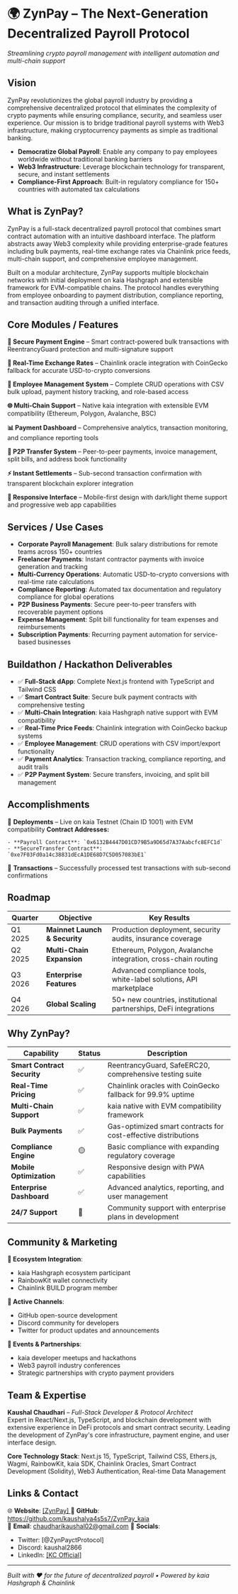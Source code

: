 # 🌍 ZynPay – The Next-Generation Decentralized Payroll Protocol
*Streamlining crypto payroll management with intelligent automation and multi-chain support*

## Vision

ZynPay revolutionizes the global payroll industry by providing a comprehensive decentralized protocol that eliminates the complexity of crypto payments while ensuring compliance, security, and seamless user experience. Our mission is to bridge traditional payroll systems with Web3 infrastructure, making cryptocurrency payments as simple as traditional banking.

- **Democratize Global Payroll**: Enable any company to pay employees worldwide without traditional banking barriers
- **Web3 Infrastructure**: Leverage blockchain technology for transparent, secure, and instant settlements  
- **Compliance-First Approach**: Built-in regulatory compliance for 150+ countries with automated tax calculations

## What is ZynPay?

ZynPay is a full-stack decentralized payroll protocol that combines smart contract automation with an intuitive dashboard interface. The platform abstracts away Web3 complexity while providing enterprise-grade features including bulk payments, real-time exchange rates via Chainlink price feeds, multi-chain support, and comprehensive employee management.

Built on a modular architecture, ZynPay supports multiple blockchain networks with initial deployment on kaia Hashgraph and extensible framework for EVM-compatible chains. The protocol handles everything from employee onboarding to payment distribution, compliance reporting, and transaction auditing through a unified interface.

## Core Modules / Features

**🔐 Secure Payment Engine** – Smart contract-powered bulk transactions with ReentrancyGuard protection and multi-signature support

**💱 Real-Time Exchange Rates** – Chainlink oracle integration with CoinGecko fallback for accurate USD-to-crypto conversions

**👥 Employee Management System** – Complete CRUD operations with CSV bulk upload, payment history tracking, and role-based access

**🌐 Multi-Chain Support** – Native kaia integration with extensible EVM compatibility (Ethereum, Polygon, Avalanche, BSC)

**📊 Payment Dashboard** – Comprehensive analytics, transaction monitoring, and compliance reporting tools

**🔄 P2P Transfer System** – Peer-to-peer payments, invoice management, split bills, and address book functionality

**⚡ Instant Settlements** – Sub-second transaction confirmation with transparent blockchain explorer integration

**📱 Responsive Interface** – Mobile-first design with dark/light theme support and progressive web app capabilities

## Services / Use Cases

- **Corporate Payroll Management**: Bulk salary distributions for remote teams across 150+ countries
- **Freelancer Payments**: Instant contractor payments with invoice generation and tracking
- **Multi-Currency Operations**: Automatic USD-to-crypto conversions with real-time rate calculations
- **Compliance Reporting**: Automated tax documentation and regulatory compliance for global operations
- **P2P Business Payments**: Secure peer-to-peer transfers with recoverable payment options
- **Expense Management**: Split bill functionality for team expenses and reimbursements
- **Subscription Payments**: Recurring payment automation for service-based businesses

## Buildathon / Hackathon Deliverables

- ✅ **Full-Stack dApp**: Complete Next.js frontend with TypeScript and Tailwind CSS
- ✅ **Smart Contract Suite**: Secure bulk payment contracts with comprehensive testing
- ✅ **Multi-Chain Integration**: kaia Hashgraph native support with EVM compatibility
- ✅ **Real-Time Price Feeds**: Chainlink integration with CoinGecko backup systems
- ✅ **Employee Management**: CRUD operations with CSV import/export functionality
- ✅ **Payment Analytics**: Transaction tracking, compliance reporting, and audit trails
- ✅ **P2P Payment System**: Secure transfers, invoicing, and split bill management

## Accomplishments

🚀 **Deployments** – Live on kaia Testnet (Chain ID 1001) with EVM compatibility
    **Contract Addresses:**

    - **Payroll Contract**: `0x6132B4447D01CD79B5a9D65d7A37Aabcfc8EFC1d`
    - **SecureTransfer Contract**: `0xe7F03Fd0a14c38831dEcA1DE68D7C5D057083bE1`

🔄 **Transactions** – Successfully processed test transactions with sub-second confirmations

## Roadmap

| Quarter | Objective | Key Results |
|---------|-----------|-------------|
| Q1 2025 | **Mainnet Launch & Security** | Production deployment, security audits, insurance coverage |
| Q2 2025 | **Multi-Chain Expansion** | Ethereum, Polygon, Avalanche integration, cross-chain routing |
| Q3 2026 | **Enterprise Features** | Advanced compliance tools, white-label solutions, API marketplace |
| Q4 2026 | **Global Scaling** | 50+ new countries, institutional partnerships, DeFi integrations |

## Why ZynPay?

| Capability | Status | Description |
|------------|--------|-------------|
| **Smart Contract Security** | ✅ | ReentrancyGuard, SafeERC20, comprehensive testing suite |
| **Real-Time Pricing** | ✅ | Chainlink oracles with CoinGecko fallback for 99.9% uptime |
| **Multi-Chain Support** | ✅ | kaia native with EVM compatibility framework |
| **Bulk Payments** | ✅ | Gas-optimized smart contracts for cost-effective distributions |
| **Compliance Engine** | 🟡 | Basic compliance with expanding regulatory coverage |
| **Mobile Optimization** | ✅ | Responsive design with PWA capabilities |
| **Enterprise Dashboard** | ✅ | Advanced analytics, reporting, and user management |
| **24/7 Support** | 🔵 | Community support with enterprise plans in development |

## Community & Marketing

**🔗 Ecosystem Integration**: 
- kaia Hashgraph ecosystem participant
- RainbowKit wallet connectivity 
- Chainlink BUILD program member

**📱 Active Channels**: 
- GitHub open-source development
- Discord community for developers
- Twitter for product updates and announcements

**🎤 Events & Partnerships**:
- kaia developer meetups and hackathons
- Web3 payroll industry conferences
- Strategic partnerships with crypto payment providers

## Team & Expertise

**Kaushal Chaudhari** – *Full-Stack Developer & Protocol Architect*  
Expert in React/Next.js, TypeScript, and blockchain development with extensive experience in DeFi protocols and smart contract security. Leading the development of ZynPay's core infrastructure, payment engine, and user interface design.

**Core Technology Stack**: Next.js 15, TypeScript, Tailwind CSS, Ethers.js, Wagmi, RainbowKit, kaia SDK, Chainlink Oracles, Smart Contract Development (Solidity), Web3 Authentication, Real-time Data Management

## Links & Contact

🌐 **Website**: [\[ZynPay\] ](https://ZynPay-kaia.vercel.app/) 
📂 **GitHub**: https://github.com/kaushalya4s5s7/ZynPay_kaia  
📧 **Email**: chaudharikaushal02@gmail.com
🔗 **Socials**: 
- Twitter: [@ZynPayctProtocol]
- Discord: kaushal2866
- LinkedIn: [\[KC Official\]](https://www.linkedin.com/in/kaushal-chaudhari-21b83a1b0/)

---

*Built with ❤️ for the future of decentralized payroll • Powered by kaia Hashgraph & Chainlink*
